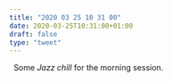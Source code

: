 ```yaml
---
title: "2020 03 25 10 31 00"
date: 2020-03-25T10:31:00+01:00
draft: false
type: "tweet"
---
```


<a href="https://itunes.apple.com/fr/playlist/jazz-chill/pl.63271312c084419891982eab46cc68ac"
type="application/rss+xml" class="iconfont icon-music" title="rss"></a> &nbsp;
Some _Jazz chill_ for the morning session.

